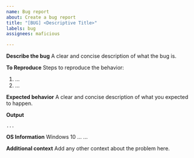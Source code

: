 ```yaml
---
name: Bug report
about: Create a bug report
title: "[BUG] <Descriptive Title>"
labels: bug
assignees: maficious

---
```


**Describe the bug**
A clear and concise description of what the bug is.

**To Reproduce**
Steps to reproduce the behavior:
1. ...
2. ...

**Expected behavior**
A clear and concise description of what you expected to happen.

**Output**
```
...
```

**OS Information**
Windows 10 ...
...

**Additional context**
Add any other context about the problem here.
